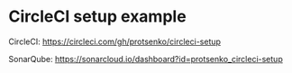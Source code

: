 # CircleCI setup example

CircleCI: https://circleci.com/gh/protsenko/circleci-setup

SonarQube: https://sonarcloud.io/dashboard?id=protsenko_circleci-setup